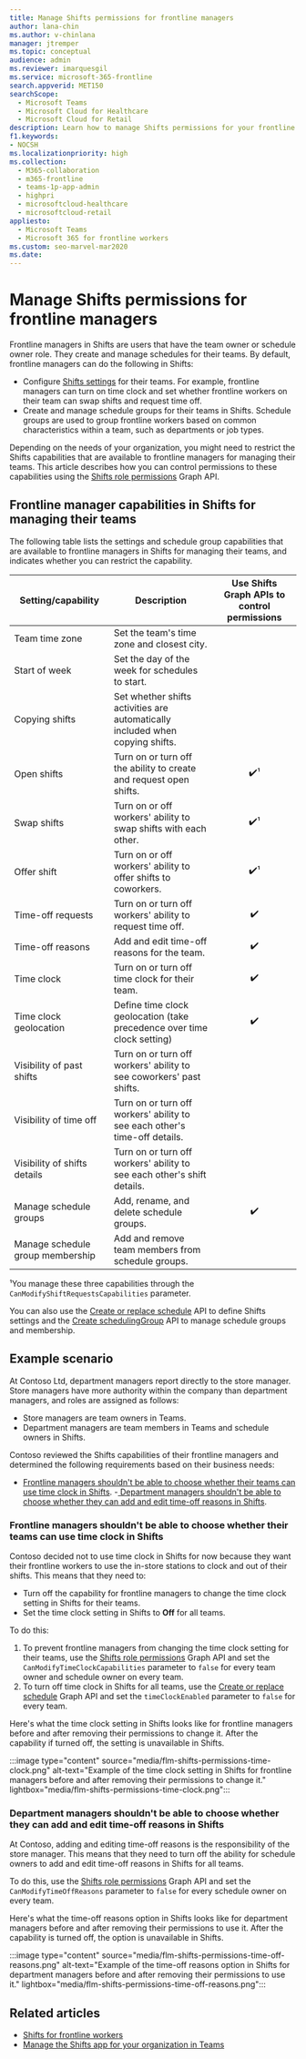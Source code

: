 ```yaml
---
title: Manage Shifts permissions for frontline managers
author: lana-chin
ms.author: v-chinlana
manager: jtremper
ms.topic: conceptual
audience: admin
ms.reviewer: imarquesgil
ms.service: microsoft-365-frontline
search.appverid: MET150
searchScope:
  - Microsoft Teams
  - Microsoft Cloud for Healthcare
  - Microsoft Cloud for Retail
description: Learn how to manage Shifts permissions for your frontline managers. You can use Graph API to control the Shifts settings that frontline managers can configure for their teams and whether they can create and manage schedule groups.
f1.keywords:
- NOCSH
ms.localizationpriority: high
ms.collection: 
  - M365-collaboration
  - m365-frontline
  - teams-1p-app-admin
  - highpri
  - microsoftcloud-healthcare
  - microsoftcloud-retail
appliesto: 
  - Microsoft Teams
  - Microsoft 365 for frontline workers
ms.custom: seo-marvel-mar2020
ms.date: 
---
```


# Manage Shifts permissions for frontline managers

Frontline managers in Shifts are users that have the team owner or schedule owner role. They create and manage schedules for their teams. By default, frontline managers can do the following in Shifts:

- Configure [Shifts settings](https://support.microsoft.com/office/manage-settings-in-shifts-1aef353d-e2df-4661-abdd-4014cb57f17b) for their teams. For example, frontline managers can turn on time clock and set whether frontline workers on their team can swap shifts and request time off.  
- Create and manage schedule groups for their teams in Shifts. Schedule groups are used to group frontline workers based on common characteristics within a team, such as departments or job types.

Depending on the needs of your organization, you might need to restrict the Shifts capabilities that are available to frontline managers for managing their teams. This article describes how you can control permissions to these capabilities using the [Shifts role permissions]() Graph API.

## Frontline manager capabilities in Shifts for managing their teams

The following table lists the settings and schedule group capabilities that are available to frontline managers in Shifts for managing their teams, and indicates whether you can restrict the capability.

<!--Depending on the needs of your organization, you might need to define the settings that frontline managers can configure in Shifts for their teams and whether frontline managers can create and manage schedule groups. This article describes how you can control permissions to these capabilities using the [Shifts role permissions]() Graph API.

The following table lists the capabilities that are available to frontline managers for managing their teams in Shifts and indicates whether you can restrict the capability.-->

|Setting/capability|Description|Use Shifts Graph APIs to control permissions|
|---------|---------|:---------:|
|Team time zone|Set the team's time zone and closest city.||
|Start of week|Set the day of the week for schedules to start.||
|Copying shifts|Set whether shifts activities are automatically included when copying shifts.||
|Open shifts|Turn on or turn off the ability to create and request open shifts.|✔️&sup1;|
|Swap shifts|Turn on or off workers' ability to swap shifts with each other. |✔️&sup1;|
|Offer shift|Turn on or off workers' ability to offer shifts to coworkers.|✔️&sup1;|
|Time-off requests|Turn on or turn off workers' ability to request time off.|✔️|
|Time-off reasons|Add and edit time-off reasons for the team.|✔️|
|Time clock|Turn on or turn off time clock for their team.|✔️|
|Time clock geolocation|Define time clock geolocation (take precedence over time clock setting)|✔️|
|Visibility of past shifts|Turn on or turn off workers' ability to see coworkers' past shifts.||
|Visibility of time off|Turn on or turn off workers' ability to see each other's time-off details.||
|Visibility of shifts details|Turn on or turn off workers' ability to see each other's shift details.||
|Manage schedule groups|Add, rename, and delete schedule groups.|✔️|
|Manage schedule group membership|Add and remove team members from schedule groups.||

&sup1;You manage these three capabilities through the `CanModifyShiftRequestsCapabilities` parameter.

You can also use the [Create or replace schedule](/graph/api/team-put-schedule?view=graph-rest-1.0) API to define Shifts settings and the [Create schedulingGroup](/graph/api/schedule-post-schedulinggroups?view=graph-rest-1.0) API to manage schedule groups and membership.  

## Example scenario

At Contoso Ltd, department managers report directly to the store manager. Store managers have more authority within the company than department managers, and roles are assigned as follows:

- Store managers are team owners in Teams.
- Department managers are team members in Teams and schedule owners in Shifts.

Contoso reviewed the Shifts capabilities of their frontline managers and determined the following requirements based on their business needs:

- [Frontline managers shouldn't be able to choose whether their teams can use time clock in Shifts](#frontline-managers-shouldnt-be-able-to-choose-whether-their-teams-can-use-time-clock-in-shifts).
-[ Department managers shouldn't be able to choose whether they can add and edit time-off reasons in Shifts](#department-managers-shouldnt-be-able-to-choose-whether-they-can-add-and-edit-time-off-reasons-in-shifts).

### Frontline managers shouldn't be able to choose whether their teams can use time clock in Shifts

Contoso decided not to use time clock in Shifts for now because they want their frontline workers to use the in-store stations to clock and out of their shifts. This means that they need to:

- Turn off the capability for frontline managers to change the time clock setting in Shifts for their teams.
- Set the time clock setting in Shifts to **Off** for all teams.
  
To do this:

1. To prevent frontline managers from changing the time clock setting for their teams, use the [Shifts role permissions]() Graph API and set the `CanModifyTimeClockCapabilities` parameter to `false` for every team owner and schedule owner on every team.
1. To turn off time clock in Shifts for all teams, use the [Create or replace schedule](/graph/api/team-put-schedule?view=graph-rest-1.0) Graph API and set the `timeClockEnabled` parameter to `false` for every team.

Here's what the time clock setting in Shifts looks like for frontline managers before and after removing their permissions to change it. After the capability if turned off, the setting is unavailable in Shifts.

:::image type="content" source="media/flm-shifts-permissions-time-clock.png" alt-text="Example of the time clock setting in Shifts for frontline managers before and after removing their permissions to change it." lightbox="media/flm-shifts-permissions-time-clock.png":::

### Department managers shouldn't be able to choose whether they can add and edit time-off reasons in Shifts

At Contoso, adding and editing time-off reasons is the responsibility of the store manager. This means that they need to turn off the ability for schedule owners to add and edit time-off reasons in Shifts for all teams.

To do this, use the [Shifts role permissions]() Graph API and set the `CanModifyTimeOffReasons` parameter to `false` for every schedule owner on every team.

Here's what the time-off reasons option in Shifts looks like for department managers before and after removing their permissions to use it. After the capability is turned off, the option is unavailable in Shifts.

:::image type="content" source="media/flm-shifts-permissions-time-off-reasons.png" alt-text="Example of the time-off reasons option in Shifts for department managers before and after removing their permissions to use it." lightbox="media/flm-shifts-permissions-time-off-reasons.png":::

## Related articles

- [Shifts for frontline workers](shifts-for-teams-landing-page.md)
- [Manage the Shifts app for your organization in Teams](/microsoftteams/expand-teams-across-your-org/shifts/manage-the-shifts-app-for-your-organization-in-teams?bc=/microsoft-365/frontline/breadcrumb/toc.json&toc=/microsoft-365/frontline/toc.json)
